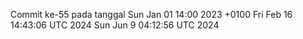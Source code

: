 Commit ke-55 pada tanggal Sun Jan 01 14:00 2023 +0100
Fri Feb 16 14:43:06 UTC 2024
Sun Jun  9 04:12:56 UTC 2024
